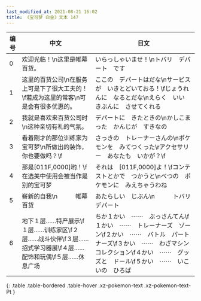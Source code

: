 ```yaml
---
last_modified_at: 2021-08-21 16:02
title: 《宝可梦 白金》文本 147
---
```

| 编号 | 中文 | 日文 |
| ---- | ---- | ---- |
| 0 | 欢迎光临！\n这里是帷幕百货。 | いらっしゃいませ！\nトバリ　デパート　です |
| 1 | 这里的百货公司\n在服务上可是下了很大工夫的！\f若成为这里的常客\n可是会有很多优惠的。 | ここの　デパートはだな\nサービスが　いきとどいておる！\fじょうれんに　なるとだな\nえらく　いい　きぶんに　させてくれる |
| 2 | 我就是喜欢来百货公司时\n这种亲切有礼的气氛。 | デパートに　きたときの\nかしこまった　かんじが　すきなの |
| 3 | 看着刚才的那位训练家为宝可梦\n所做出的装饰，你也要做吗？\f | さっきの　トレーナーさんの\nポケモンを　みてつくった\rアクセサリー　あなたも　いかが？\f |
| 4 | 那是[011F,0000]哟！\f在选美中使用会被当作是别的宝可梦 | それは　[011F,0000]よ！\fコンテストとかで　つかうと\nべつの　ポケモンに　みえちゃうわね |
| 5 | 崭新的自我\n　　　帷幕百货 | あたらしい　じぶん\n　　　トバリ　デパート |
| 6 | 地下１层……特产展示\f１层……训练家区\f２层……战斗伙伴\f３层……招式学习器展\f４层……配饰和玩偶\f５层……休息广场 | ちか１かい　⋯⋯　ぶっさんてん\f１かい　⋯⋯　トレーナーズ　ゾーン\f２かい　⋯⋯　バトル　パートナーズ\f３かい　⋯⋯　わざマシン　コレクション\f４かい　⋯⋯　グッズと　ドール\f５かい　⋯⋯　いこいの　ひろば |
{: .table .table-bordered .table-hover .xz-pokemon-text .xz-pokemon-text-Pt }